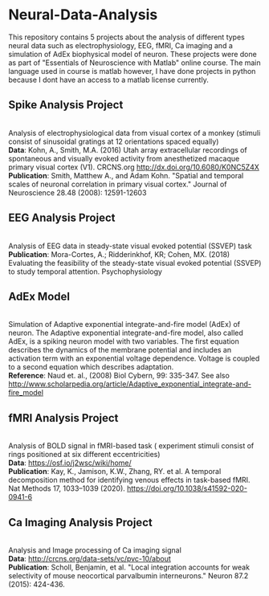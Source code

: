 # Neural-Data-Analysis
This repository contains 5 projects about the analysis of different types neural data such as electrophysiology, EEG, fMRI, Ca imaging and a simulation of AdEx biophysical model of neuron. These projects were done as part of "Essentials of Neuroscience with Matlab" online course. The main language used in course is matlab however, I have done projects in python because I dont have an access to a matlab license currently.
## Spike Analysis Project
<br/> Analysis of electrophysiological data from visual cortex of a monkey (stimuli consist of sinusoidal gratings at 12 orientations spaced equally)
<br/> **Data**: Kohn, A., Smith, M.A. (2016) Utah array extracellular recordings of spontaneous and visually evoked activity from anesthetized macaque primary visual cortex (V1). CRCNS.org http://dx.doi.org/10.6080/K0NC5Z4X
<br/> **Publication**: Smith, Matthew A., and Adam Kohn. "Spatial and temporal scales of neuronal correlation in primary visual cortex." Journal of Neuroscience 28.48 (2008): 12591-12603
## EEG Analysis Project
<br/> Analysis of EEG data in steady-state visual evoked potential (SSVEP) task 
<br/> **Publication**: Mora-Cortes, A.; Ridderinkhof, KR; Cohen, MX. (2018) Evaluating the feasibility of the steady-state visual evoked potential (SSVEP) to study temporal attention. Psychophysiology
## AdEx Model 
<br/> Simulation of Adaptive exponential integrate-and-fire model (AdEx) of neuron. The Adaptive exponential integrate-and-fire model, also called AdEx, is a spiking neuron model with two variables. The first equation describes the dynamics of the membrane potential and includes an activation term with an exponential voltage dependence. Voltage is coupled to a second equation which describes adaptation.
<br/> **Reference**: Naud et. al., (2008) Biol Cybern, 99: 335-347. See also http://www.scholarpedia.org/article/Adaptive_exponential_integrate-and-fire_model
## fMRI Analysis Project
<br/> Analysis of BOLD signal in fMRI-based task ( experiment stimuli consist of rings positioned at six different eccentricities)
<br/> **Data**: https://osf.io/j2wsc/wiki/home/
<br/> **Publication**: Kay, K., Jamison, K.W., Zhang, RY. et al. A temporal decomposition method for identifying venous effects in task-based fMRI. Nat Methods 17, 1033–1039 (2020). https://doi.org/10.1038/s41592-020-0941-6
## Ca Imaging Analysis Project
<br/> Analysis and Image processing of Ca imaging signal 
<br/> **Data**: http://crcns.org/data-sets/vc/pvc-10/about
<br/> **Publication**: Scholl, Benjamin, et al. "Local integration accounts for weak selectivity of mouse neocortical parvalbumin interneurons." Neuron 87.2 (2015): 424-436.
